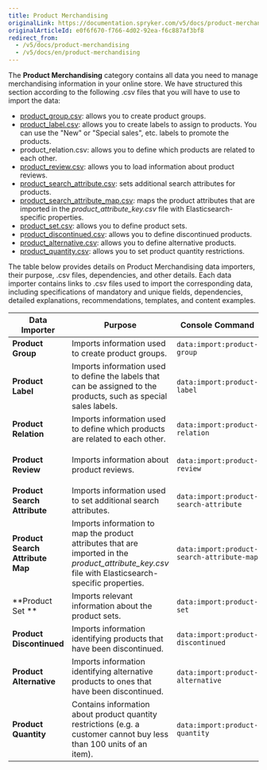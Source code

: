 ```yaml
---
title: Product Merchandising
originalLink: https://documentation.spryker.com/v5/docs/product-merchandising
originalArticleId: e0f6f670-f766-4d02-92ea-f6c887af3bf8
redirect_from:
  - /v5/docs/product-merchandising
  - /v5/docs/en/product-merchandising
---
```


The **Product Merchandising** category contains all data you need to manage merchandising information in your online store. We have structured this section according to the following .csv files that you will have to use to import the data:

* [product_group.csv](/docs/scos/dev/developer-guides/202005.0/development-guide/data-import/data-import-categories/merchandising-setup/product-merchandising/file-details-product-group.csv.html): allows you to create product groups.
* [product_label.csv](/docs/scos/dev/developer-guides/202005.0/development-guide/data-import/data-import-categories/merchandising-setup/product-merchandising/file-details-product-label.csv.html): allows you to create labels to assign to products. You can use the "New" or  "Special sales", etc. labels to promote the products.
* product_relation.csv: allows you to define which products are related to each other.
* [product_review.csv](/docs/scos/dev/developer-guides/202005.0/development-guide/data-import/data-import-categories/merchandising-setup/product-merchandising/file-details-product-review.csv.html): allows you to load information about product reviews.
* [product_search_attribute.csv](/docs/scos/dev/developer-guides/202005.0/development-guide/data-import/data-import-categories/merchandising-setup/product-merchandising/file-details-product-search-attribute.csv.html): sets additional search attributes for products.
* [product_search_attribute_map.csv](/docs/scos/dev/developer-guides/202005.0/development-guide/data-import/data-import-categories/merchandising-setup/product-merchandising/file-details-product-search-attribute-map.csv.html): maps the product attributes that are imported in the *product_attribute_key.csv* file with Elasticsearch-specific properties.
* [product_set.csv](/docs/scos/dev/developer-guides/202005.0/development-guide/data-import/data-import-categories/merchandising-setup/product-merchandising/file-details-product-set.csv.html): allows you to define product sets.
* p[roduct_discontinued.csv](/docs/scos/dev/developer-guides/202005.0/development-guide/data-import/data-import-categories/merchandising-setup/product-merchandising/file-details-product-discontinued.csv.html): allows you to define discontinued products.
* [product_alternative.csv](/docs/scos/dev/developer-guides/202005.0/development-guide/data-import/data-import-categories/merchandising-setup/product-merchandising/file-details-product-alternative.csv.html): allows you to define alternative products.
* [product_quantity.csv](/docs/scos/dev/developer-guides/202005.0/development-guide/data-import/data-import-categories/merchandising-setup/product-merchandising/file-details-product-quantity.csv.html): allows you to set product quantity restrictions.

The table below provides details on Product Merchandising data importers, their purpose, .csv files, dependencies, and other details. Each data importer contains links to .csv files used to import the corresponding data, including specifications of mandatory and unique fields, dependencies, detailed explanations, recommendations, templates, and content examples.

| Data Importer | Purpose | Console Command| File(s) | Dependencies |
| --- | --- | --- | --- |--- |
| **Product Group**   | Imports information used to create product groups. |`data:import:product-group`|  [product_group.csv](/docs/scos/dev/developer-guides/202005.0/development-guide/data-import/data-import-categories/merchandising-setup/product-merchandising/file-details-product-group.csv.html) |[product_abstract.csv](/docs/scos/dev/developer-guides/202005.0/development-guide/data-import/data-import-categories/catalog-setup/products/file-details-product-abstract.csv.html) |
| **Product Label**   |  Imports information used to define the labels that can be assigned to the products, such as special sales labels.|`data:import:product-label`| [product_label.csv](/docs/scos/dev/developer-guides/202005.0/development-guide/data-import/data-import-categories/merchandising-setup/product-merchandising/file-details-product-label.csv.html) |[product_abstract.csv](/docs/scos/dev/developer-guides/202005.0/development-guide/data-import/data-import-categories/catalog-setup/products/file-details-product-abstract.csv.html) |
| **Product Relation**   | Imports information used to define which products are related to each other. |`data:import:product-relation`| [product_relation.csv](/docs/scos/dev/developer-guides/202005.0/development-guide/data-import/data-import-categories/merchandising-setup/product-merchandising/file-details-product-relation.csv.html) |[product_abstract.csv](/docs/scos/dev/developer-guides/202005.0/development-guide/data-import/data-import-categories/catalog-setup/products/file-details-product-abstract.csv.html) |
| **Product Review**   | Imports information about product reviews. |`data:import:product-review `| [product_review.cs]([product_review.csv](/docs/scos/dev/developer-guides/202005.0/development-guide/data-import/data-import-categories/merchandising-setup/product-merchandising/file-details-product-review.csv.html))v |<ul><li>[product_abstract.csv](/docs/scos/dev/developer-guides/202005.0/development-guide/data-import/data-import-categories/catalog-setup/products/file-details-product-abstract.csv.html)</li><li>[customer.csv](/docs/scos/dev/developer-guides/202005.0/development-guide/data-import/data-import-categories/commerce-setup/file-details-customer.csv.html)</li></ul> |
| **Product Search Attribute**   | Imports information used to set additional search attributes. |`data:import:product-search-attribute `| [product_search_attribute.csv](/docs/scos/dev/developer-guides/202005.0/development-guide/data-import/data-import-categories/merchandising-setup/product-merchandising/file-details-product-search-attribute.csv.html) |[product_attribute_key.csv](/docs/scos/dev/developer-guides/202005.0/development-guide/data-import/data-import-categories/catalog-setup/products/file-details-product-attribute-key.csv.html) |
| **Product Search Attribute Map**   | Imports information to map the product attributes that are imported in the *product_attribute_key.csv* file with Elasticsearch-specific properties. |`data:import:product-search-attribute-map `| [product_search_attribute_map.csv](/docs/scos/dev/developer-guides/202005.0/development-guide/data-import/data-import-categories/merchandising-setup/product-merchandising/file-details-product-search-attribute-map.csv.html) |[product_attribute_key.csv](/docs/scos/dev/developer-guides/202005.0/development-guide/data-import/data-import-categories/catalog-setup/products/file-details-product-attribute-key.csv.html) |
| **Product Set **   | Imports relevant information about the product sets. |`data:import:product-set`| [product_set.csv](/docs/scos/dev/developer-guides/202005.0/development-guide/data-import/data-import-categories/merchandising-setup/product-merchandising/file-details-product-set.csv.html) |[product_abstract.csv](/docs/scos/dev/developer-guides/202005.0/development-guide/data-import/data-import-categories/catalog-setup/products/file-details-product-abstract.csv.html) |
| **Product Discontinued**   | Imports information identifying products that have been discontinued. |`data:import:product-discontinued`| [product_discontinued.csv ](/docs/scos/dev/developer-guides/202005.0/development-guide/data-import/data-import-categories/merchandising-setup/product-merchandising/file-details-product-discontinued.csv.html)|[product_concrete.csv](/docs/scos/dev/developer-guides/202005.0/development-guide/data-import/data-import-categories/catalog-setup/products/file-details-product-concrete.csv.html) |
| **Product Alternative**   | Imports information identifying alternative products to ones that have been discontinued. |`data:import:product-alternative`| [product_alternative.csv](/docs/scos/dev/developer-guides/202005.0/development-guide/data-import/data-import-categories/merchandising-setup/product-merchandising/file-details-product-alternative.csv.html) |<ul><li>[product_concrete.csv](/docs/scos/dev/developer-guides/202005.0/development-guide/data-import/data-import-categories/catalog-setup/products/file-details-product-concrete.csv.html)</li><li>[product_abstract.csv](/docs/scos/dev/developer-guides/202005.0/development-guide/data-import/data-import-categories/catalog-setup/products/file-details-product-abstract.csv.html)</li> |
| **Product Quantity**   | Contains information about product quantity restrictions (e.g. a customer cannot buy less than 100 units of an item). |`data:import:product-quantity `| [product_quantity.csv](/docs/scos/dev/developer-guides/202005.0/development-guide/data-import/data-import-categories/merchandising-setup/product-merchandising/file-details-product-quantity.csv.html) |[product_concrete.csv](/docs/scos/dev/developer-guides/202005.0/development-guide/data-import/data-import-categories/catalog-setup/products/file-details-product-concrete.csv.html) |

